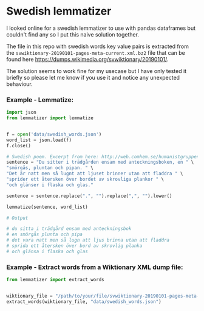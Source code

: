 Swedish lemmatizer
==================

I looked online for a swedish lemmatizer to use with pandas dataframes but couldn't find any so I put this naive solution together.

The file in this repo with swedish words key value pairs is extracted from the `svwiktionary-20190101-pages-meta-current.xml.bz2` file that can be found here https://dumps.wikimedia.org/svwiktionary/20190101/.

The solution seems to work fine for my usecase but I have only tested it briefly so please let me know if you use it and notice any unexpected behaviour.

### Example - Lemmatize:
```python
import json
from lemmatizer import lemmatize


f = open('data/swedish_words.json')
word_list = json.load(f)
f.close()

# Swedish poem. Excerpt from here: http://web.comhem.se/humanistgruppen/dikter/ekeloef_eufori.htm
sentence = "Du sitter i trädgården ensam med anteckningsboken, en " \
"smörgås, pluntan och pipan. " \
"Det är natt men så lugnt att ljuset brinner utan att fladdra " \
"sprider ett återsken över bordet av skrovliga plankor " \
"och glänser i flaska och glas."

sentence = sentence.replace(".", "").replace(",", "").lower()

lemmatize(sentence, word_list)

# Output

# du sitta i trädgård ensam med anteckningsbok
# en smörgås plunta och pipa
# det vara natt men så lugn att ljus brinna utan att fladdra
# sprida ett återsken över bord av skrovlig planka
# och glänsa i flaska och glas

```

### Example - Extract words from a Wiktionary XML dump file:
```python
from lemmatizer import extract_words


wiktionary_file = "/path/to/your/file/svwiktionary-20190101-pages-meta-current.xml"
extract_words(wiktionary_file, "data/swedish_words.json")
```
